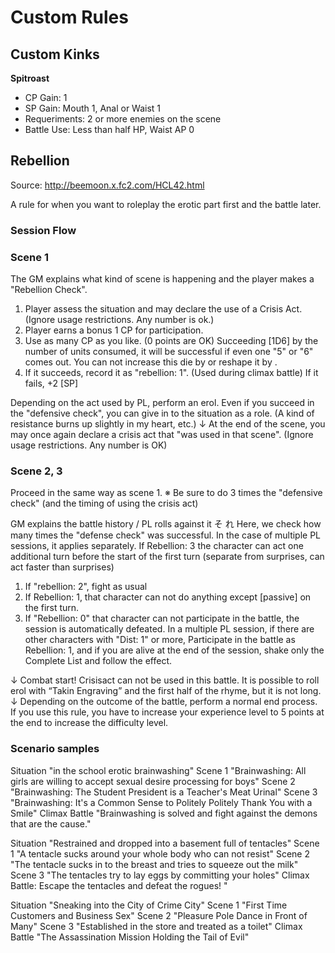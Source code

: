 # Custom Rules

## Custom Kinks

**Spitroast**
* CP Gain: 1
* SP Gain: Mouth 1, Anal or Waist 1
* Requeriments: 2 or more enemies on the scene
* Battle Use: Less than half HP, Waist AP 0



## Rebellion

Source: http://beemoon.x.fc2.com/HCL42.html

A rule for when you want to roleplay the erotic part first and the battle later.

### Session Flow

### Scene 1

The GM explains what kind of scene is happening and the player makes a "Rebellion Check".

1. Player assess the situation and may declare the use of a Crisis Act. (Ignore usage restrictions. Any number is ok.) 
2. Player earns a bonus 1 CP for participation.
3. Use as many CP as you like. (0 points are OK) 
Succeeding [1D6] by the number of units consumed, it will be successful if even one "5" or "6" comes out. 
You can not increase this die by <potential> or reshape it by <saving grace>. 
4. If it succeeds, record it as "rebellion: 1". 
(Used during climax battle) 
If it fails, +2 [SP] 
  
  Depending on the act used by PL, perform an erol. 
Even if you succeed in the "defensive check", you can give in to the situation as a role. 
(A kind of resistance burns up slightly in my heart, etc.) 
↓ 
At the end of the scene, you may once again declare a crisis act that "was used in that scene". 
(Ignore usage restrictions. Any number is OK) 

### Scene 2, 3

Proceed in the same way as scene 1. 
※ Be sure to do 3 times the "defensive check" (and the timing of using the crisis act) 
<Climax Battle> 

GM explains the battle history / PL rolls against it そ れ 
Here, we check how many times the "defense check" was successful. 
In the case of multiple PL sessions, it applies separately. 
If Rebellion: 3 the character can act one additional turn before the start of the first turn (separate from surprises, can act faster than surprises) 


1. If "rebellion: 2", fight as usual 
2. If Rebellion: 1, that character can not do anything except [passive] on the first turn. 
3. If "Rebellion: 0" that character can not participate in the battle, the session is automatically defeated. 
In a multiple PL session, if there are other characters with "Dist: 1" or more, 
Participate in the battle as Rebellion: 1, and if you are alive at the end of the session, shake only the Complete List and follow the effect. 

↓ 
Combat start! Crisisact can not be used in this battle. 
It is possible to roll erol with “Takin Engraving” and the first half of the rhyme, but it is not long. 
↓ 
Depending on the outcome of the battle, perform a normal end process. 
If you use this rule, you have to increase your experience level to 5 points at the end to increase the difficulty level.

### Scenario samples

Situation "in the school erotic brainwashing" 
Scene 1 "Brainwashing: All girls are willing to accept sexual desire processing for boys" 
Scene 2 "Brainwashing: The Student President is a Teacher's Meat Urinal" 
Scene 3 "Brainwashing: It's a Common Sense to Politely Politely Thank You with a Smile" 
Climax Battle "Brainwashing is solved and fight against the demons that are the cause." 

Situation "Restrained and dropped into a basement full of tentacles" 
Scene 1 "A tentacle sucks around your whole body who can not resist" 
Scene 2 "The tentacle sucks in to the breast and tries to squeeze out the milk" 
Scene 3 "The tentacles try to lay eggs by committing your holes" 
Climax Battle: Escape the tentacles and defeat the rogues! " 

Situation "Sneaking into the City of Crime City" 
Scene 1 "First Time Customers and Business Sex" 
Scene 2 "Pleasure Pole Dance in Front of Many" 
Scene 3 "Established in the store and treated as a toilet" 
Climax Battle "The Assassination Mission Holding the Tail of Evil" 
